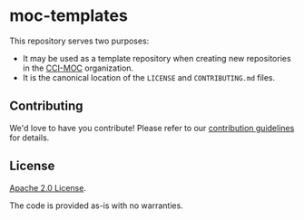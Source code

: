 # moc-templates

This repository serves two purposes:

- It may be used as a template repository when creating new repositories in the [CCI-MOC][] organization.
- It is the canonical location of the `LICENSE` and `CONTRIBUTING.md` files.

[cci-moc]: https://github.com/CCI-MOC/

## Contributing

We'd love to have you contribute! Please refer to our [contribution
guidelines](CONTRIBUTING.md) for details.

## License

[Apache 2.0 License](LICENSE).

The code is provided as-is with no warranties.
